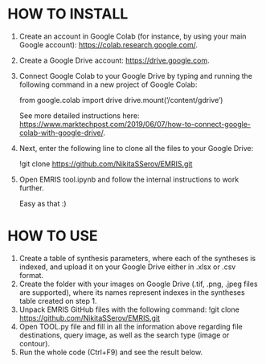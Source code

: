 # HOW TO INSTALL

1. Create an account in Google Colab (for instance, by using your main Google account): https://colab.research.google.com/.

2. Create a Google Drive account: https://drive.google.com.

3. Connect Google Colab to your Google Drive by typing and running the following command in a new project of Google Colab:

   from google.colab import drive
   drive.mount(‘/content/gdrive’)
   
   See more detailed instructions here: https://www.marktechpost.com/2019/06/07/how-to-connect-google-colab-with-google-drive/.
   
4. Next, enter the following line to clone all the files to your Google Drive:

   !git clone https://github.com/NikitaSSerov/EMRIS.git

5. Open EMRIS tool.ipynb and follow the internal instructions to work further.

   Easy as that :)

# HOW TO USE

1. Create a table of synthesis parameters, where each of the syntheses is indexed, and upload it on your Google Drive either in .xlsx or .csv format.
2. Create the folder with your images on Google Drive (.tif, .png, .jpeg files are supported), where its names represent indexes in the syntheses table created on step 1.
3. Unpack EMRIS GitHub files with the following command:
!git clone https://github.com/NikitaSSerov/EMRIS.git
4. Open TOOL.py file and fill in all the information above regarding file destinations, query image, as well as the search type (image or contour).
5. Run the whole code (Ctrl+F9) and see the result below.

